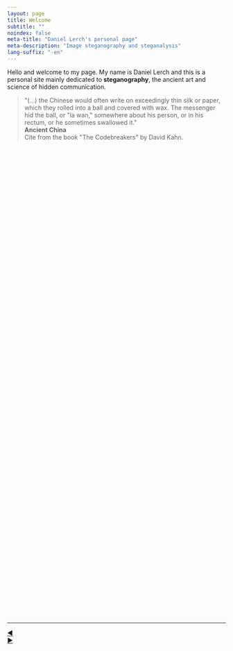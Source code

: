 ```yaml
---
layout: page
title: Welcome
subtitle: "" 
noindex: false
meta-title: "Daniel Lerch's personal page"
meta-description: "Image steganography and steganalysis"
lang-suffix: "-en"
---
```


Hello and welcome to my page. My name is Daniel Lerch and this is a personal site
mainly dedicated to **steganography**, the ancient art and science of hidden communication.


<link rel="stylesheet" href="/css/slide.css">

<div style='height:350px' class='cites'>



<blockquote id='slide-0' class='slide' style='opacity:1'>
   "(...) the Chinese would often write on exceedingly thin silk or paper,
   which they rolled into a ball and covered with wax. The messenger hid the
   ball, or "la wan," somewhere about his person, or in his rectum, or he
   sometimes swallowed it."
    <div class='author'>
        <b>Ancient China</b>
        <br>Cite from the book "The Codebreakers" by David Kahn.
    </div>
</blockquote>


<blockquote id='slide-1' class='slide' style='opacity:0'>
   "Demaratus, the son of Ariston, who was an exile in Persia, (...) as soon as 
    news reached him at Susa that Xerxes had decided uponthe invasion of Greece, 
    he felt that he must pass on the information to Sparta. As the danger of 
    discovery was great, there was only one way in which he could contrive to get 
    the message through: this was by scraping the wax off a pair of wooden folding
    tablets, writing on the wood underneath what Xerxes intended to do, and then 
    covering the message over with wax again. In this way the tablets, being 
    apparently blank, would cause no trouble with the guards along the road."

    <div class='author'>
        <b>Histories, Herodotus (430 B.C.)</b>
        <br>Cite from the book "The Codebreakers" by David Kahn.
    </div>
</blockquote>


<blockquote id='slide-2' clsas='slide' style='opacity:0'>
   "Histiaeus, wanting to send word from the Persian court to his son-in-law,
    the tyrant Aristagoras at Miletus, shaved the head of a trusted slave,
    tattooed the secret message thereon, waited for a new head of hair to
    grow, then sent him off to his son-in-law with the instruction to shave
    the slave's head. When Aristagoras had done so, he read on the slave's
    scalp the message that urged him to revolt agains Persia."

    <div class='author'>
        <b>Histories, Herodotus (430 B.C.)</b>
        <br>Cite from the book "The Codebreakers" by David Kahn.
    </div>
</blockquote>


<blockquote id='slide-3' class='slide' style='opacity:0'>
   "[...] I have uncovered certain ways, both numerous and varied, that are 
    not to be entirely spurned whereby I can intimate my most secret thoughts 
    to another who knows this art, however far away I wish, securely and free 
    from the deceit, suspicion, or detection by anyone, using writing or openly 
    through messengers."

    <div style='text-align:right;position:relative;top:10px;font-size:16px;margin:10px'>
        <b>Steganographia, Johanes Trithemius (1462 - 1516)</b>
    </div>
</blockquote>

<blockquote id='slide-4' class='slide' style='opacity:0'>
   "The Cardano grille consists of a sheet of stiff material, such a cardboard,
    patchment, or metal, into which rectangular holes, the height of a line of
    writing and of varying lengths, are cut at irregular intervals. The
    encipherer lays this mask over a sheet of writing paper and writes the 
    secret message through the perforations, some of which will take a whole
    word, others a single letter, others a syllable. He the removes the grille 
    and fills in the remaining spaces with an innocuous-sounding cover message.
    (...) The dechipherer simply places his grille on the message he receives and
    reads the hidden text through the "windows". "

    <div style='text-align:right;position:relative;top:10px;font-size:16px;margin:10px'>
        <b>Girolamo Cardano (1501 - 1576)</b>
        <br>Cite from the book "The Codebreakers" by David Kahn.
    </div>
</blockquote>

<blockquote id='slide-5' class='slide' style='opacity:0'>
   "Two accomplices in a crime have been arrested and are about to be locked in 
    widely separated cells. Their only means of communication after they are 
    locked up will be by way of messages conveyed for them by trustees -- who 
    are known to be agents of the warden. (...). The prisoners, (...) are 
    willing to accept these conditions (...) to be able to communicate at all, 
    since they need to coordinate their plans. To do this they will have to 
    deceive the  warden by finding a way of communicating secretly (...)"

    <div class='author'>
        <b>The Prisoners' Problem and the Subliminal Channel by Gustavus J. Simmons (1983)</b>
    </div>
</blockquote>




<hr id='bar'>
<div id='left'><a id='left_link' href='#'>&#9664;</a></div>
<div id='seconds'></div>
<div id='right'><a id='right_link' href='#'>&#9654;</a></div>
</div>


<script src='/js/slide.js'></script>



